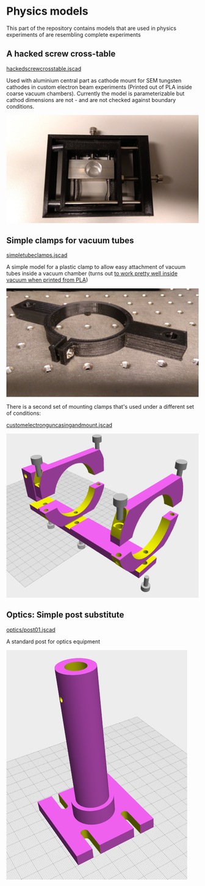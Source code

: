 # Physics models

This part of the repository contains models that are used in physics experiments
of are resembling complete experiments

## A hacked screw cross-table

[hackedscrewcrosstable.jscad](./hackedscrewcrosstable.jscad)

Used with aluminium central part as cathode mount for SEM tungsten cathodes
in custom electron beam experiments (Printed out of PLA inside coarse vacuum
chambers). Currently the model is parameterizable but cathod dimensions
are not - and are not checked against boundary conditions.

![Hacked screw cross table](./hackedscrewcrosstable.jpg)

## Simple clamps for vacuum tubes

[simpletubeclamps.jscad](./simpletubeclamps.jscad)

A simple model for a plastic clamp to allow easy attachment of vacuum tubes
inside a vacuum chamber (turns out [to work pretty well inside vacuum when printed from PLA](https://www.tspi.at/nonpublicdrafts/print3dinvacuumplafdm.html))

![Simple clamps](./simpletubeclamps.jpg)

There is a second set of mounting clamps that's used
under a different set of conditions:

[customelectronguncasingandmount.jscad](./customelectronguncasingandmount.jscad)

![Alternative clamping system](./customelectronguncasingandmount.png)

## Optics: Simple post substitute

[optics/post01.jscad](./optics/post01.jscad)

A standard post for optics equipment

![Simple optics post](./optics/post01.png)
